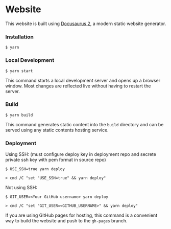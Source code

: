 # Website

This website is built using [Docusaurus 2](https://docusaurus.io/), a modern static website generator.

### Installation

```
$ yarn
```

### Local Development

```
$ yarn start
```

This command starts a local development server and opens up a browser window. Most changes are reflected live without having to restart the server.

### Build

```
$ yarn build
```

This command generates static content into the `build` directory and can be served using any static contents hosting service.

### Deployment

Using SSH:
(must configure deploy key in deployment repo and secrete private ssh key with pem format in source repo)
```
$ USE_SSH=true yarn deploy

> cmd /C "set "USE_SSH=true" && yarn deploy"
```

Not using SSH:

```
$ GIT_USER=<Your GitHub username> yarn deploy

> cmd /C "set "GIT_USER=<GITHUB_USERNAME>" && yarn deploy"
```

If you are using GitHub pages for hosting, this command is a convenient way to build the website and push to the `gh-pages` branch.
